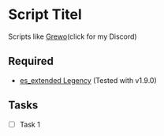 # Script Titel
Scripts like [Grewo](https://grew-development.de/discord/join)(click for my Discord)<br>

## Required
* [es_extended Legency](https://github.com/esx-framework/esx-legacy) (Tested with v1.9.0)
<!-- * [oxmysql](https://github.com/overextended/oxmysql/) (Tested with v1.9.2) -->
<!-- * [NativeUILua](https://github.com/Grewoo/NativeUILua) -->
<!-- * [zf_dialog](https://github.com/zf-development/zf_dialog) (Tested with v1.0.0) -->
<!-- * [swt_notification](https://github.com/Switty6/swt_notifications) (Tested with v1.0.0) -->


## Tasks
- [ ] Task 1
